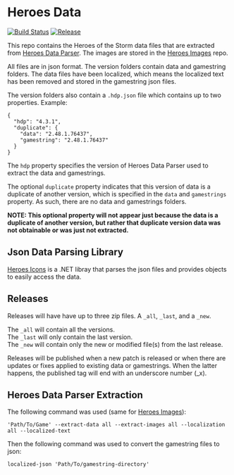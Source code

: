 # Heroes Data
[![Build Status](https://dev.azure.com/kevinkoliva/Heroes%20of%20the%20Storm%20Projects/_apis/build/status/HeroesToolChest.heroes-data?branchName=master)](https://dev.azure.com/kevinkoliva/Heroes%20of%20the%20Storm%20Projects/_build/latest?definitionId=7&branchName=master) [![Release](https://img.shields.io/github/release/HeroesToolChest/heroes-data.svg)](https://github.com/HeroesToolChest/heroes-data/releases/latest)

This repo contains the Heroes of the Storm data files that are extracted from [Heroes Data Parser](https://github.com/HeroesToolChest/HeroesDataParser). The images are stored in the [Heroes Images](https://github.com/HeroesToolChest/heroes-images) repo.

All files are in json format. The version folders contain data and gamestring folders. The data files have been localized, which means the localized text has been removed and stored in the gamestring json files.

The version folders also contain a `.hdp.json` file which contains up to two properties. Example:
```
{
  "hdp": "4.3.1",
  "duplicate": {
    "data": "2.48.1.76437",
    "gamestring": "2.48.1.76437"
  }
}
```
The `hdp` property specifies the version of Heroes Data Parser used to extract the data and gamestrings.

The optional `duplicate` property indicates that this version of data is a duplicate of another version, which is specified in the `data` and `gamestrings` property. As such, there are no data and gamestrings folders. 

**NOTE: This optional property will not appear just because the data is a duplicate of another version, but rather that duplicate version data was not obtainable or was just not extracted.**

## Json Data Parsing Library
[Heroes Icons](https://github.com/HeroesToolChest/Heroes.Icons) is a .NET libray that parses the json files and provides objects to easily access the data.

## Releases
Releases will have have up to three zip files. A `_all`, `_last`, and a `_new`.

The `_all` will contain all the versions.  
The `_last` will only contain the last version.  
The `_new` will contain only the new or modified file(s) from the last release.

Releases will be published when a new patch is released or when there are updates or fixes applied to existing data or gamestrings. When the latter happens, the published tag will end with an underscore number (_x).

## Heroes Data Parser Extraction
The following command was used (same for [Heroes Images](https://github.com/HeroesToolChest/heroes-images)):
```
'Path/To/Game' --extract-data all --extract-images all --localization all --localized-text
```
Then the following command was used to convert the gamestring files to json:
```
localized-json 'Path/To/gamestring-directory'
```
